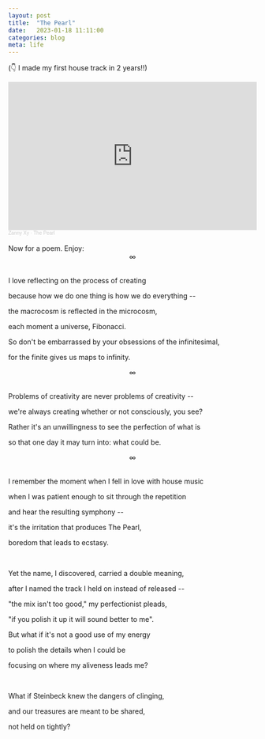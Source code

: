 ```yaml
---
layout: post
title:  "The Pearl"
date:   2023-01-18 11:11:00
categories: blog
meta: life
---
```


(👇 I made my first house track in 2 years!!)

<iframe width="100%" height="300" scrolling="no" frameborder="no" allow="autoplay" src="https://w.soundcloud.com/player/?url=https%3A//api.soundcloud.com/tracks/1422881509&color=%23ff5500&auto_play=false&hide_related=false&show_comments=true&show_user=true&show_reposts=false&show_teaser=true&visual=true"></iframe><div style="font-size: 10px; color: #cccccc;line-break: anywhere;word-break: normal;overflow: hidden;white-space: nowrap;text-overflow: ellipsis; font-family: Interstate,Lucida Grande,Lucida Sans Unicode,Lucida Sans,Garuda,Verdana,Tahoma,sans-serif;font-weight: 100;"><a href="https://soundcloud.com/zannyxy" title="Zanny Xy" target="_blank" style="color: #cccccc; text-decoration: none;">Zanny Xy</a> · <a href="https://soundcloud.com/zannyxy/the-pearl" title="The Pearl" target="_blank" style="color: #cccccc; text-decoration: none;">The Pearl</a></div>

<br />
Now for a poem. Enjoy:
<br />
<div align="center"> ∞ </div>
<br />

I love reflecting on the process of creating

because how we do one thing is how we do everything --

the macrocosm is reflected in the microcosm,

each moment a universe, Fibonacci.

So don't be embarrassed by your obsessions of the infinitesimal,

for the finite gives us maps to infinity.
<br />
<div align="center"> ∞ </div>
<br />

Problems of creativity are never problems of creativity --

we're always creating whether or not consciously, you see?

Rather it's an unwillingness to see the perfection of what is

so that one day it may turn into: what could be.
<br />
<div align="center"> ∞ </div>
<br />

I remember the moment when I fell in love with house music

when I was patient enough to sit through the repetition

and hear the resulting symphony --

it's the irritation that produces The Pearl,

boredom that leads to ecstasy.

<br />

Yet the name, I discovered, carried a double meaning,

after I named the track I held on instead of released --

"the mix isn't too good," my perfectionist pleads,

"if you polish it up it will sound better to me".

But what if it's not a good use of my energy

to polish the details when I could be

focusing on where my aliveness leads me?

<br />

What if Steinbeck knew the dangers of clinging,

and our treasures are meant to be shared,

not held on tightly?
